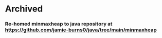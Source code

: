 # Archived

### Re-homed minmaxheap to java repository at https://github.com/jamie-burns0/java/tree/main/minmaxheap
